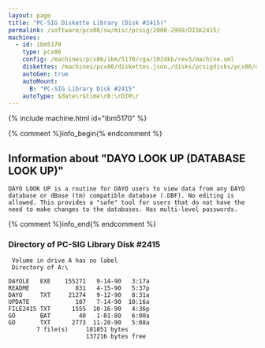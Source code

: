 ```yaml
---
layout: page
title: "PC-SIG Diskette Library (Disk #2415)"
permalink: /software/pcx86/sw/misc/pcsig/2000-2999/DISK2415/
machines:
  - id: ibm5170
    type: pcx86
    config: /machines/pcx86/ibm/5170/cga/1024kb/rev3/machine.xml
    diskettes: /machines/pcx86/diskettes.json,/disks/pcsigdisks/pcx86/diskettes.json
    autoGen: true
    autoMount:
      B: "PC-SIG Library Disk #2415"
    autoType: $date\r$time\rB:\rDIR\r
---
```


{% include machine.html id="ibm5170" %}

{% comment %}info_begin{% endcomment %}

## Information about "DAYO LOOK UP (DATABASE LOOK UP)"

    DAYO LOOK UP is a routine for DAYO users to view data from any DAYO
    database or dBase (tm) compatible database (.DBF). No editing is
    allowed. This provides a "safe" tool for users that do not have the
    need to make changes to the databases. Has multi-level passwords.
{% comment %}info_end{% endcomment %}


### Directory of PC-SIG Library Disk #2415

     Volume in drive A has no label
     Directory of A:\

    DAYOLE   EXE    155271   9-14-90   3:17a
    README             831   4-15-90   5:37p
    DAYO     TXT     21274   9-12-90   8:31a
    UPDATE             107   7-14-90  10:16a
    FILE2415 TXT      1555  10-16-90   4:36p
    GO       BAT        40   1-01-80   6:00a
    GO       TXT      2773  11-20-90   5:08a
            7 file(s)     181851 bytes
                          137216 bytes free
